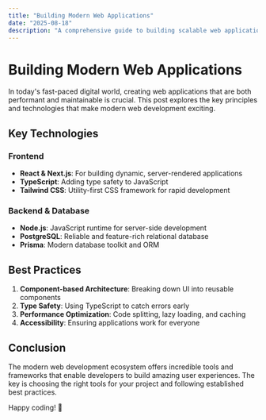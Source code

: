 ```yaml
---
title: "Building Modern Web Applications"
date: "2025-08-18"
description: "A comprehensive guide to building scalable web applications using modern technologies like Next.js, React, and TypeScript."
---
```


# Building Modern Web Applications

In today's fast-paced digital world, creating web applications that are both performant and maintainable is crucial. This post explores the key principles and technologies that make modern web development exciting.

## Key Technologies

### Frontend

- **React & Next.js**: For building dynamic, server-rendered applications
- **TypeScript**: Adding type safety to JavaScript
- **Tailwind CSS**: Utility-first CSS framework for rapid development

### Backend & Database

- **Node.js**: JavaScript runtime for server-side development
- **PostgreSQL**: Reliable and feature-rich relational database
- **Prisma**: Modern database toolkit and ORM

## Best Practices

1. **Component-based Architecture**: Breaking down UI into reusable components
2. **Type Safety**: Using TypeScript to catch errors early
3. **Performance Optimization**: Code splitting, lazy loading, and caching
4. **Accessibility**: Ensuring applications work for everyone

## Conclusion

The modern web development ecosystem offers incredible tools and frameworks that enable developers to build amazing user experiences. The key is choosing the right tools for your project and following established best practices.

Happy coding! 🚀
